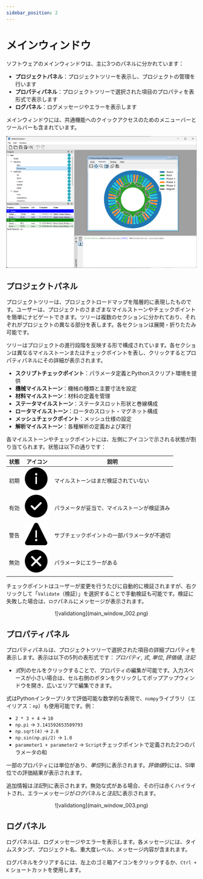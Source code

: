 ```yaml
---
sidebar_position: 2
---
```


# メインウィンドウ

ソフトウェアのメインウィンドウは、主に3つのパネルに分かれています：
* **プロジェクトパネル**：プロジェクトツリーを表示し、プロジェクトの管理を行います  
* **プロパティパネル**：プロジェクトツリーで選択された項目のプロパティを表形式で表示します  
* **ログパネル**：ログメッセージやエラーを表示します  

メインウィンドウには、共通機能へのクイックアクセスのためのメニューバーとツールバーも含まれています。

![main window](main_window_001.png)

## プロジェクトパネル

プロジェクトツリーは、プロジェクトロードマップを階層的に表現したものです。ユーザーは、プロジェクトのさまざまなマイルストーンやチェックポイントを簡単にナビゲートできます。ツリーは複数のセクションに分かれており、それぞれがプロジェクトの異なる部分を表します。各セクションは展開・折りたたみ可能です。

ツリーはプロジェクトの進行段階を反映する形で構成されています。各セクションは異なるマイルストーンまたはチェックポイントを表し、クリックするとプロパティパネルにその詳細が表示されます。

* **スクリプトチェックポイント**：パラメータ定義とPythonスクリプト環境を提供  
* **機械マイルストーン**：機械の種類と主要寸法を設定  
* **材料マイルストーン**：材料の定義を管理  
* **ステータマイルストーン**：ステータスロット形状と巻線構成  
* **ロータマイルストーン**：ロータのスロット・マグネット構成  
* **メッシュチェックポイント**：メッシュ仕様の設定  
* **解析マイルストーン**：各種解析の定義および実行  

各マイルストーンやチェックポイントには、左側にアイコンで示される状態が割り当てられます。状態は以下の通りです：

| 状態     | アイコン | 説明                                       |
|----------|----------|--------------------------------------------|
| 初期     | ![initial](initial.png) | マイルストーンはまだ検証されていない             |
| 有効     | ![valid](valid.png)     | パラメータが妥当で、マイルストーンが検証済み     |
| 警告     | ![warning](warning.png) | サブチェックポイントの一部パラメータが不適切     |
| 無効     | ![invalid](invalid.png) | パラメータにエラーがある                         |

チェックポイントはユーザーが変更を行うたびに自動的に検証されますが、右クリックして「`Validate`（検証）」を選択することで手動検証も可能です。検証に失敗した場合は、`ログ`パネルにメッセージが表示されます。

<p align="center">![validationg](main_window_002.png)</p>

## プロパティパネル

プロパティパネルは、プロジェクトツリーで選択された項目の詳細プロパティを表示します。表示は以下の5列の表形式です：*プロパティ*, *式*, *単位*, *評価値*, *注記*

* *式*列のセルをクリックすることで、プロパティの編集が可能です。入力スペースが小さい場合は、セル右側のボタンをクリックしてポップアップウィンドウを開き、広いエリアで編集できます。

式はPythonインタープリタで評価可能な数学的な表現で、`numpy`ライブラリ（エイリアス：`np`）も使用可能です。例：
* `2 * 3 + 4` → `10`
* `np.pi` → `3.141592653589793`
* `np.sqrt(4)` → `2.0`
* `np.sin(np.pi/2)` → `1.0`
* `parameter1 + parameter2` → `Script`チェックポイントで定義された2つのパラメータの和

一部のプロパティには単位があり、*単位*列に表示されます。*評価値*列には、SI単位での評価結果が表示されます。

追加情報は*注記*列に表示されます。無効な式がある場合、その行は赤くハイライトされ、エラーメッセージが*ログ*パネルと*注記*に表示されます。

<p align="center">![validationg](main_window_003.png)</p>

## ログパネル

ログパネルは、ログメッセージやエラーを表示します。各メッセージには、タイムスタンプ、プロジェクト名、重大度レベル、メッセージ内容が含まれます。

ログパネルをクリアするには、左上のゴミ箱アイコンをクリックするか、`Ctrl + K` ショートカットを使用します。

